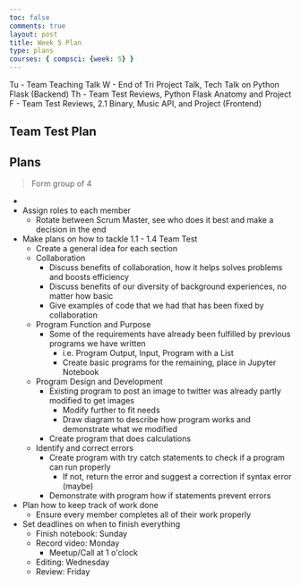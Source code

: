 ```yaml
---
toc: false
comments: true
layout: post
title: Week 5 Plan
type: plans
courses: { compsci: {week: 5} }
---
```


Tu - Team Teaching Talk
W - End of Tri Project Talk, Tech Talk on Python Flask (Backend)
Th - Team Test Reviews, Python Flask Anatomy and Project
F - Team Test Reviews, 2.1 Binary, Music API, and Project (Frontend) 

## Team Test Plan
## Plans
> Form group of 4
-
- Assign roles to each member
    - Rotate between Scrum Master, see who does it best and make a decision in the end
- Make plans on how to tackle 1.1 - 1.4 Team Test
    - Create a general idea for each section
    - Collaboration
        - Discuss benefits of collaboration, how it helps solves problems and boosts efficiency
        - Discuss benefits of our diversity of background experiences, no matter how basic
        - Give examples of code that we had that has been fixed by collaboration
    - Program Function and Purpose
        - Some of the requirements have already been fulfilled by previous programs we have written
            - i.e. Program Output, Input, Program with a List
            - Create basic programs for the remaining, place in Jupyter Notebook
    - Program Design and Development
        - Existing program to post an image to twitter was already partly modified to get images
            - Modify further to fit needs
            - Draw diagram to describe how program works and demonstrate what we modified
        - Create program that does calculations
    - Identify and correct errors
        - Create program with try catch statements to check if a program can run properly
            - If not, return the error and suggest a correction if syntax error (maybe)
        - Demonstrate with program how if statements prevent errors
- Plan how to keep track of work done
    - Ensure every member completes all of their work properly
- Set deadlines on when to finish everything
    - Finish notebook: Sunday
    - Record video: Monday
        - Meetup/Call at 1 o'clock
    - Editing: Wednesday
    - Review: Friday
